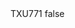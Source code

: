 <?xml version="1.0" encoding="UTF-8"?>
<CustomMetadata xmlns="http://soap.sforce.com/2006/04/metadata">
    <label>TXU771</label>
    <protected>false</protected>
</CustomMetadata>
